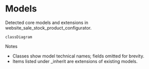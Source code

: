 # Models

Detected core models and extensions in website_sale_stock_product_configurator.

```mermaid
classDiagram
```

Notes
- Classes show model technical names; fields omitted for brevity.
- Items listed under _inherit are extensions of existing models.
